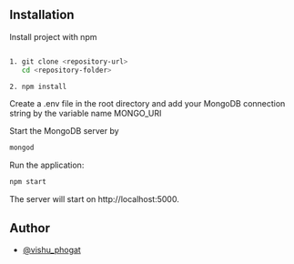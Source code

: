 ## Installation

Install project with npm

```bash

1. git clone <repository-url>
   cd <repository-folder>

2. npm install
```
Create a .env file in the root directory and add your MongoDB connection string by the variable name MONGO_URI

Start the MongoDB server by
```bash
mongod
```
Run the application:
```bash
npm start
```

The server will start on http://localhost:5000.

## Author

- [@vishu_phogat](https://github.com/Vishu-phogat)
